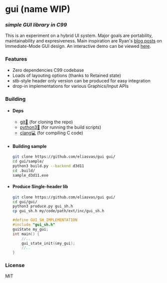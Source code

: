 # gui (name WIP)
### _simple GUI library in C99_

This is an experiment on a hybrid UI system.
Major goals are portability, maintainability and expresiveness.
Main inspiration are Ryan's [blog posts](https://www.rfleury.com/p/ui-series-table-of-contents) on Immediate-Mode GUI design.
An interactive demo can be viewed [here](https://pages.github.com/).
### Features
- Zero dependencies C99 codebase
- Loads of layouting options (thanks to Retained state)
- stb-style header only version can be produced for easy integration
- drop-in implementations for various Graphics/Input APIs
### Building
- #### Deps
    - [git🧰](https://git-scm.com/downloads) (for cloning the repo)
    -  [python3🐍](https://www.python.org/downloads/) (for running the build scripts)
    - [clang💻](https://releases.llvm.org/download.html) (for compiling C code)
- #### Building sample
    ```bash
    git clone https://github.com/eliasvas/gui gui/
    cd gui/sample/
    python3 build.py --backend d3d11
    cd .build/
    sample_d3d11.exe
    ```
- #### Produce Single-header lib
    ```bash
    git clone https://github.com/eliasvas/gui gui/
    cd gui/gui/
    python3 produce.py gui_sh.h
    cp gui_sh.h my/code/path/ext/inc/gui_sh.h
    ```
    ```C++
    #define GUI_SH_IMPLEMENTATION
    #include "gui_sh.h"
    guiState my_gui;
    int main() {
        //..
        gui_state_init(&my_gui);
        //..
    }
    ```
### License
MIT